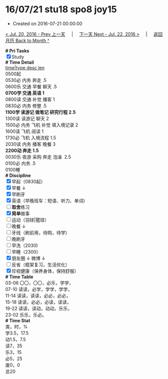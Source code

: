 # 16/07/21 stu18 spo8 joy15

- Created on 2016-07-21 00:00:00

[< Jul. 20, 2016 - Prev 上一天](/_archived/lifelogs/2016/07/d20.md) &nbsp; &nbsp; | &nbsp; &nbsp; [下一天 Next - Jul. 22, 2016 >](/_archived/lifelogs/2016/07/d22.md) &nbsp; &nbsp; |  &nbsp; &nbsp; [返回月历 Back to Month ^](/_archived/lifelogs/2016/07/index.md)
<br/><div><b># Pri Tasks</b></div><div><input checked="true" type="checkbox"/>Study</div><div><b># Time Detail</b></div><div><u>time|type desc len</u></div><div>0500起</div><div>0530必 内务 奔走 .5</div><div>0600乐 交通 早餐 聊天 .5</div><div><b>0700学 交通 英语 1</b></div><div>0800读 交通 补觉 播客 1</div><div>0830必 内务 修整 .5</div><div><b>1100学 读游记 做笔记 研究行程 2.5</b></div><div>1300读 读游记 聊天 2</div><div>1500必 内务 飞机 补觉 填入境记录 2</div><div>1600读 飞机 阅读 1</div><div>1730必 飞机 入境流程 1.5</div><div>2030读 内务 播客 晚餐 3</div><div><b>2200动 奔走 1.5</b></div><div>0030乐 夜游 采购 奔走 泡澡  2.5</div><div>0100必 内务 .5</div><div>0100睡</div><div><b># Discipline</b></div><div><input checked="true" type="checkbox"/>早起（0830起）</div><div><input checked="true" type="checkbox"/>早餐 ↓</div><div><input checked="true" type="checkbox"/>早刷牙</div><div><input checked="true" type="checkbox"/>英语（早晚班车：短语、听力、单词）</div><div><input type="checkbox"/><b>取舍</b>练习</div><div><input checked="true" type="checkbox"/><b>简单</b>做事</div><div><input type="checkbox"/>运动（羽球|毽球）</div><div><input type="checkbox"/>晚餐 ↓</div><div><input type="checkbox"/>牙线（刷前用，待购，待学）</div><div><input type="checkbox"/>晚刷牙</div><div><input type="checkbox"/>早洗（2030)</div><div><input type="checkbox"/>早睡（2300）</div><div><input checked="true" type="checkbox"/>朋友圈 ↓ 微博 ↓</div><div><input type="checkbox"/>反省（框架复习，生活优化）</div><div><input checked="true" type="checkbox"/>珍视健康（保养身体，保持舒服）</div><div><b># Time Table</b></div><div>03-06 〇〇，〇〇，必乐，学学，</div><div>07-10 读读，必学，学学，学学，</div><div>11-14 读读，读读，必必，必必，</div><div>15-18 读读，必必，必读，读读，</div><div>19-22 读读，读动，动动，乐乐，</div><div>23-02 乐乐，乐必。</div><div><b># Time Stat</b></div><div>类，时，%</div><div>学3.5，17.5</div><div>动1.5，7.5</div><div>读7，35</div><div>乐3，15</div><div>必5，25</div><div>废0，0</div><div>总20</div>
